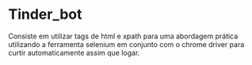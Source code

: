 # Tinder_bot
Consiste em utilizar tags de html e xpath para uma abordagem prática utilizando a ferramenta selenium em conjunto com o chrome driver para curtir automaticamente assim que logar.
